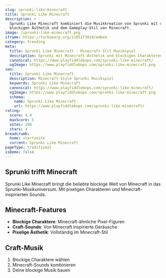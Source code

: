 ```yaml
---
slug: sprunki-like-minecraft
title: Sprunki Like Minecraft
description: >
  Sprunki Like Minecraft kombiniert die Musikkreation von Sprunki mit der
  blockigen Ästhetik und dem Gameplay-Stil von Minecraft.
image: /sprunki-like-minecraft.png
iframe: https://turbowarp.org/1105173019/embed
category: trending
meta:
  title: Sprunki Like Minecraft - Minecraft-Stil Musikspiel
  description: Sprunki mit Minecraft-Ästhetik und blockigen Charakteren
  canonical: https://www.playfiddlebops.com/sprunki-like-minecraft/
  ogImage: https://www.playfiddlebops.com/sprunki-like-minecraft.png
seo:
  title: Sprunki Like Minecraft
  description: Minecraft-Style Sprunki Musikspiel
  keywords: Sprunki Like Minecraft
  canonical: https://www.playfiddlebops.com/sprunki-like-minecraft/
  ogImage: https://www.playfiddlebops.com/sprunki-like-minecraft.png
  schema:
    name: Sprunki Like Minecraft
    url: https://www.playfiddlebops.com/sprunki-like-minecraft/
rating:
  score: 4.4
  maxScore: 5
  votes: 298
  stars: 4
breadcrumb:
  home: startseite
  current: Sprunki Like Minecraft
pageType: traditional
isDemo: false
---
```


## Sprunki trifft Minecraft

Sprunki Like Minecraft bringt die beliebte blockige Welt von Minecraft in das Sprunki-Musikuniversum. Mit pixeligen Charakteren und Minecraft-inspirierten Sounds.

## Minecraft-Features
- **Blockige Charaktere**: Minecraft-ähnliche Pixel-Figuren
- **Craft-Sounds**: Von Minecraft inspirierte Geräusche
- **Pixelige Ästhetik**: Vollständig im Minecraft-Stil

## Craft-Musik
1. Blockige Charaktere wählen
2. Minecraft-Sounds kombinieren
3. Deine blockige Musik bauen